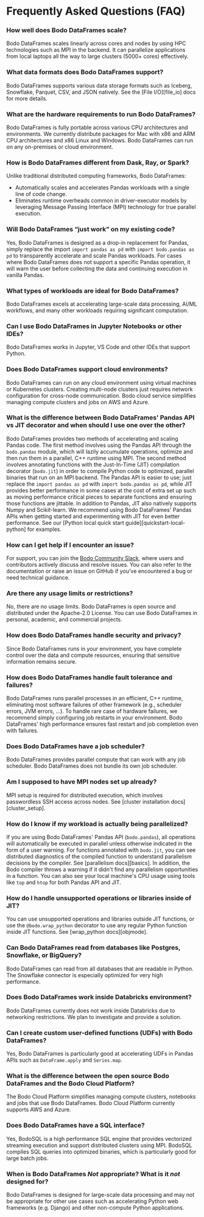 # Frequently Asked Questions (FAQ)


### How well does Bodo DataFrames scale?

Bodo DataFrames scales linearly across cores and nodes by using HPC technologies such as MPI in the backend.
It can parallelize applications from local laptops all the way to large clusters (5000+ cores) effectively.

### What data formats does Bodo DataFrames support?

Bodo DataFrames supports various data storage formats such as Iceberg, Snowflake, Parquet, CSV, and JSON natively.
See the [File I/O][file_io] docs for more details.


### What are the hardware requirements to run Bodo DataFrames?

Bodo DataFrames is fully portable across various CPU architectures and environments.
We currently distribute packages for Mac with x86 and ARM CPU architectures and x86 Linux and Windows.
Bodo DataFrames can run on any on-premises or cloud environment.


### How is Bodo DataFrames different from Dask, Ray, or Spark?

Unlike traditional distributed computing frameworks, Bodo DataFrames:

- Automatically scales and accelerates Pandas workloads with a single line of code change.
- Eliminates runtime overheads common in driver-executor models by leveraging Message Passing Interface (MPI) technology for true parallel execution.

### Will Bodo DataFrames “just work” on my existing code?

Yes, Bodo DataFrames is designed as a drop-in replacement for Pandas,
simply replace the import `import pandas as pd` with `import bodo.pandas as pd` to transparently accelerate and scale Pandas workloads.
For cases where Bodo DataFrames does not support a specific Pandas operation,
it will warn the user before collecting the data and continuing execution in vanilla Pandas.

### What types of workloads are ideal for Bodo DataFrames?

Bodo DataFrames excels at accelerating large-scale data processing, AI/ML workflows, and many other workloads requiring significant computation.


### Can I use Bodo DataFrames in Jupyter Notebooks or other IDEs?

Bodo DataFrames works in Jupyter, VS Code and other IDEs that support Python.


### Does Bodo DataFrames support cloud environments?

Bodo DataFrames can run on any cloud environment using virtual machines or Kubernetes clusters.
Creating multi-node clusters just requires network configuration for cross-node communication.
Bodo cloud service simplifies managing compute clusters and jobs on AWS and Azure.


### What is the difference between Bodo DataFrames' Pandas API vs JIT decorator and when should I use one over the other?

Bodo DataFrames provides two methods of accelerating and scaling Pandas code. The first method involves using the
Pandas API through the `bodo.pandas` module, which will lazily accumulate operations,
optimize and then run them in a parallel, C++ runtime using MPI.
The second method involves annotating functions with the Just-In-Time (JIT) compilation decorator (`bodo.jit`) in order to
compile Python code to optimized, parallel binaries that run on an MPI backend.
The Pandas API is easier to use; just replace the `import pandas as pd` with `import bodo.pandas as pd`,
while JIT provides better performance in some cases at the cost of extra set up such as
moving performance critical pieces to separate functions and ensuring those functions are jittable.
In addition to Pandas, JIT also natively supports Numpy and Scikit-learn.
We recommend using Bodo DataFrames' Pandas APIs when getting started and experimenting with JIT
for even better performance. See our [Python local quick start guide][quickstart-local-python] for examples.

### How can I get help if I encounter an issue?

For support, you can join the [Bodo Community Slack](https://bodocommunity.slack.com/join/shared_invite/zt-qwdc8fad-6rZ8a1RmkkJ6eOX1X__knA#/shared-invite/email),
where users and contributors actively discuss and resolve issues.
You can also refer to the documentation or raise an issue on GitHub if you’ve encountered a bug or need technical guidance.

### Are there any usage limits or restrictions?

No, there are no usage limits. Bodo DataFrames is open source and distributed under the Apache-2.0 License. You can use Bodo DataFrames in personal, academic, and commercial projects.

### How does Bodo DataFrames handle security and privacy?

Since Bodo DataFrames runs in your environment, you have complete control over the data and compute resources, ensuring that sensitive information remains secure.

### How does Bodo DataFrames handle fault tolerance and failures?

Bodo DataFrames runs parallel processes in an efficient, C++ runtime, eliminating most software failures
of other framework (e.g., scheduler errors, JVM errors, ...).
To handle rare case of hardware failures, we recommend simply configuring job restarts
in your environment.
Bodo DataFrames' high performance ensures fast restart and job completion even with failures.

### Does Bodo DataFrames have a job scheduler?

Bodo DataFrames provides parallel compute that can work with any job scheduler.
Bodo DataFrames does not bundle its own job scheduler.

### Am I supposed to have MPI nodes set up already?

MPI setup is required for distributed execution, which involves passwordless SSH access across nodes. See [cluster installation docs][cluster_setup].

### How do I know if my workload is actually being parallelized?

If you are using Bodo DataFrames' Pandas API (`bodo.pandas`), all operations will automatically be executed in parallel
unless otherwise indicated in the form of a user warning. For functions annotated with `bodo.jit`,
you can see distributed diagnostics of the compiled function to understand parallelism decisions by the compiler. See [parallelism docs][basics].
In addition, the Bodo compiler throws a warning if it didn't find any parallelism opportunities in a function.
You can also see your local machine's CPU usage using tools like `top` and `htop` for both Pandas API and JIT.


### How do I handle unsupported operations or libraries inside of JIT?

You can use unsupported operations and libraries outside JIT functions, or use
the `@bodo.wrap_python` decorator to use any regular Python function inside JIT functions.
See [wrap_python docs][objmode].


### Can Bodo DataFrames read from databases like Postgres, Snowflake, or BigQuery?

Bodo DataFrames can read from all databases that are readable in Python.
The Snowflake connector is especially optimized for very high performance.

### Does Bodo DataFrames work inside Databricks environment?

Bodo DataFrames currently does not work inside Databricks due to networking restrictions.
We plan to investigate and provide a solution.

### Can I create custom user-defined functions (UDFs) with Bodo DataFrames?

Yes, Bodo DataFrames is particularly good at accelerating UDFs in Pandas APIs such as `DataFrame.apply` and `Series.map`.

### What is the difference between the open source Bodo DataFrames and the Bodo Cloud Platform?

The Bodo Cloud Platform simplifies managing compute clusters, notebooks and jobs that use Bodo DataFrames.
Bodo Cloud Platform currently supports AWS and Azure.

### Does Bodo DataFrames have a SQL interface?

Yes, BodoSQL is a high performance SQL engine that provides vectorized streaming execution and
support distributed clusters using MPI.
BodoSQL compiles SQL queries into optimized binaries, which is particularly
good for large batch jobs.


### When is Bodo DataFrames *Not* appropriate? What is it *not* designed for?
Bodo DataFrames is designed for large-scale data processing and may not be appropriate for other use cases
such as accelerating Python web frameworks (e.g. Django) and other non-compute Python applications.
